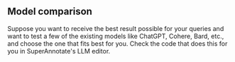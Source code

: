 ## Model comparison

Suppose you want to receive the best result possible for your queries and want to test a few of the existing models like ChatGPT, Cohere, Bard, etc., and choose the one that fits best for you. Check the code that does this for you in SuperAnnotate's LLM editor.

